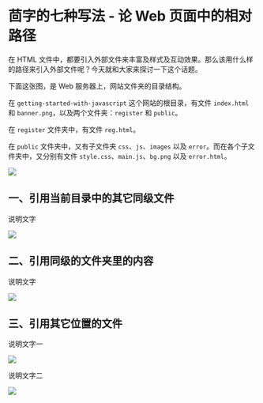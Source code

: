 # 茴字的七种写法 - 论 Web 页面中的相对路径

在 HTML 文件中，都要引入外部文件来丰富及样式及互动效果。那么该用什么样的路径来引入外部文件呢？今天就和大家来探讨一下这个话题。

下面这张图，是 Web 服务器上，网站文件夹的目录结构。

在 `getting-started-with-javascript` 这个网站的根目录，有文件 `index.html` 和 `banner.png`，以及两个文件夹：`register` 和 `public`。

在 `register` 文件夹中，有文件 `reg.html`。

在 `public` 文件夹中，又有子文件夹 `css`、`js`、`images` 以及 `error`。而在各个子文件夹中，又分别有文件 `style.css`、`main.js`、`bg.png` 以及 `error.html`。

![](https://gitee.com/samsara9527/Pics/raw/master/relative-path/relative-path-in-web-page_01.png)

## 一、引用当前目录中的其它同级文件

说明文字

![](https://gitee.com/samsara9527/Pics/raw/master/relative-path/relative-path-in-web-page_03.png)

## 二、引用同级的文件夹里的内容

说明文字

![](https://gitee.com/samsara9527/Pics/raw/master/relative-path/relative-path-in-web-page_02.png)

## 三、引用其它位置的文件

说明文字一

![](https://gitee.com/samsara9527/Pics/raw/master/relative-path/relative-path-in-web-page_04.png)

说明文字二

![](https://gitee.com/samsara9527/Pics/raw/master/relative-path/relative-path-in-web-page_05.png)